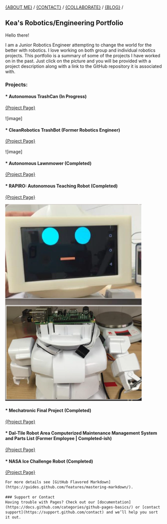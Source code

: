 
[{ABOUT ME}](https://kfrancis01.github.io/Portfolio_KeaFrancis.github.io/About) / 
[{CONTACT}](https://kfrancis01.github.io/Portfolio_KeaFrancis.github.io/Contact) / 
[{COLLABORATE}](keamfrancis96@gmail.com) / 
[{BLOG}]() / 

## Kea's Robotics/Engineering Portfolio

<p> Hello there! <p>
<p> I am a Junior Robotics Engineer attempting to change the world for the better with robotics. 
I love working on both group and individual robotics projects. This portfolio is a summary of some of the projects I have worked on in the past. 
Just click on the picture and you will be provided with a project description along with a link to the GitHub repository it is associated with. <p>


### Projects: <br/>
 #### * Autonomous TrashCan (In Progress) <br />
[{Project Page}](https://kfrancis01.github.io/Portfolio_KeaFrancis.github.io/Autonomous_TrashCan) <br/><br/>
![image]

 #### * CleanRobotics TrashBot (Former Robotics Engineer) <br/>
[{Project Page}](https://kfrancis01.github.io/Portfolio_KeaFrancis.github.io/CleanRobotics) <br/><br/>
![image]

 #### * Autonomous Lawnmower (Completed) <br/>
[{Project Page}]() <br/>

 #### * RAPIRO: Autonomous Teaching Robot (Completed) <br/>
[{Project Page}]() <br/>

![image](RAPIRO.PNG) <br/>

 #### * Mechatronic Final Project (Completed) <br/>
[{Project Page}]() <br/>
 #### * Dal-Tile Robot Area Computerized Maintenance Management System and Parts List (Former Employee | Completed-ish) <br/>
[{Project Page}](https://kfrancis01.github.io/Portfolio_KeaFrancis.github.io/CMMS)
 #### * NASA Ice Challenge Robot (Completed) <br/>
[{Project Page}]() <br/>


```
For more details see [GitHub Flavored Markdown](https://guides.github.com/features/mastering-markdown/).

### Support or Contact
Having trouble with Pages? Check out our [documentation](https://docs.github.com/categories/github-pages-basics/) or [contact support](https://support.github.com/contact) and we’ll help you sort it out.
